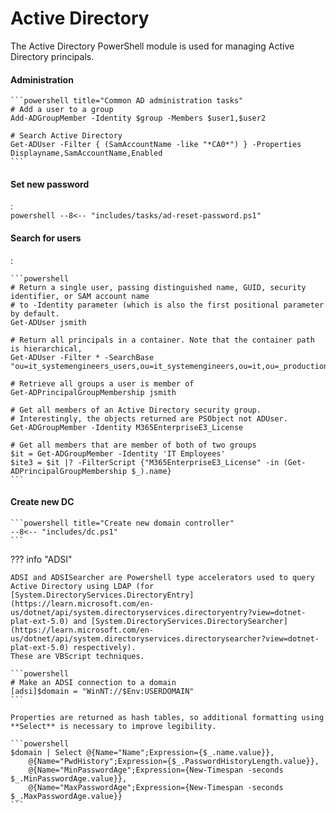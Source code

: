# Active Directory

The Active Directory PowerShell module is used for managing Active Directory principals.

#### Administration

    ```powershell title="Common AD administration tasks"
    # Add a user to a group
    Add-ADGroupMember -Identity $group -Members $user1,$user2

    # Search Active Directory
    Get-ADUser -Filter { (SamAccountName -like "*CA0*") } -Properties Displayname,SamAccountName,Enabled
    ```

#### Set new password
:   
    ```powershell
    --8<-- "includes/tasks/ad-reset-password.ps1"
    ```

#### Search for users
:   

    ```powershell
    # Return a single user, passing distinguished name, GUID, security identifier, or SAM account name 
    # to -Identity parameter (which is also the first positional parameter by default.
    Get-ADUser jsmith

    # Return all principals in a container. Note that the container path is hierarchical, 
    Get-ADUser -Filter * -SearchBase "ou=it_systemengineers_users,ou=it_systemengineers,ou=it,ou=_production,dc=corp,dc=pods,dc=lcl"
    
    # Retrieve all groups a user is member of
    Get-ADPrincipalGroupMembership jsmith

    # Get all members of an Active Directory security group.
    # Interestingly, the objects returned are PSObject not ADUser.
    Get-ADGroupMember -Identity M365EnterpriseE3_License

    # Get all members that are member of both of two groups
    $it = Get-ADGroupMember -Identity 'IT Employees'
    $ite3 = $it |? -FilterScript {"M365EnterpriseE3_License" -in (Get-ADPrincipalGroupMembership $_).name}
    ```

#### Create new DC

    ```powershell title="Create new domain controller"
    --8<-- "includes/dc.ps1"
    ```


??? info "ADSI"

    ADSI and ADSISearcher are Powershell type accelerators used to query Active Directory using LDAP (for [System.DirectoryServices.DirectoryEntry](https://learn.microsoft.com/en-us/dotnet/api/system.directoryservices.directoryentry?view=dotnet-plat-ext-5.0) and [System.DirectoryServices.DirectorySearcher](https://learn.microsoft.com/en-us/dotnet/api/system.directoryservices.directorysearcher?view=dotnet-plat-ext-5.0) respectively).
    These are VBScript techniques.

    ```powershell
    # Make an ADSI connection to a domain
    [adsi]$domain = "WinNT://$Env:USERDOMAIN"
    ```

    Properties are returned as hash tables, so additional formatting using **Select** is necessary to improve legibility.

    ```powershell
    $domain | Select @{Name="Name";Expression={$_.name.value}},
        @{Name="PwdHistory";Expression={$_.PasswordHistoryLength.value}},
        @{Name="MinPasswordAge";Expression={New-Timespan -seconds $_.MinPasswordAge.value}},
        @{Name="MaxPasswordAge";Expression={New-Timespan -seconds $_.MaxPasswordAge.value}}
    ```